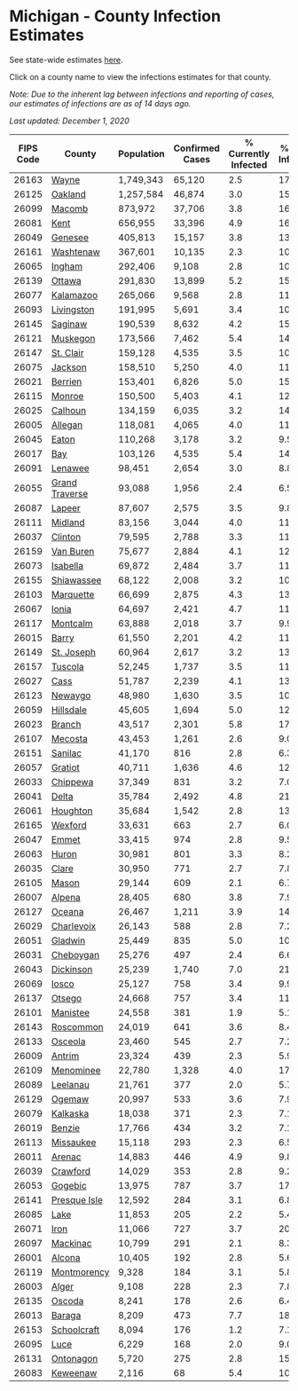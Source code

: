 # Michigan - County Infection Estimates

See state-wide estimates [here](/infections/us-mi).

Click on a county name to view the infections estimates for that county.

*Note: Due to the inherent lag between infections and reporting of cases, our estimates of infections are as of 14 days ago.*

*Last updated: December 1, 2020*

|   FIPS Code |                           County |   Population |   Confirmed Cases |   % Currently Infected |   % Total Infected |
|-------------|----------------------------------|--------------|-------------------|------------------------|--------------------|
|       26163 |                   [Wayne](wayne) |    1,749,343 |            65,120 |                    2.5 |               17.0 |
|       26125 |               [Oakland](oakland) |    1,257,584 |            46,874 |                    3.0 |               15.2 |
|       26099 |                 [Macomb](macomb) |      873,972 |            37,706 |                    3.8 |               16.6 |
|       26081 |                     [Kent](kent) |      656,955 |            33,396 |                    4.9 |               16.9 |
|       26049 |               [Genesee](genesee) |      405,813 |            15,157 |                    3.8 |               13.6 |
|       26161 |           [Washtenaw](washtenaw) |      367,601 |            10,135 |                    2.3 |               10.3 |
|       26065 |                 [Ingham](ingham) |      292,406 |             9,108 |                    2.8 |               10.3 |
|       26139 |                 [Ottawa](ottawa) |      291,830 |            13,899 |                    5.2 |               15.3 |
|       26077 |           [Kalamazoo](kalamazoo) |      265,066 |             9,568 |                    2.8 |               11.8 |
|       26093 |         [Livingston](livingston) |      191,995 |             5,691 |                    3.4 |               10.1 |
|       26145 |               [Saginaw](saginaw) |      190,539 |             8,632 |                    4.2 |               15.7 |
|       26121 |             [Muskegon](muskegon) |      173,566 |             7,462 |                    5.4 |               14.3 |
|       26147 |           [St. Clair](st.-clair) |      159,128 |             4,535 |                    3.5 |               10.0 |
|       26075 |               [Jackson](jackson) |      158,510 |             5,250 |                    4.0 |               11.3 |
|       26021 |               [Berrien](berrien) |      153,401 |             6,826 |                    5.0 |               15.1 |
|       26115 |                 [Monroe](monroe) |      150,500 |             5,403 |                    4.1 |               12.1 |
|       26025 |               [Calhoun](calhoun) |      134,159 |             6,035 |                    3.2 |               14.8 |
|       26005 |               [Allegan](allegan) |      118,081 |             4,065 |                    4.0 |               11.0 |
|       26045 |                   [Eaton](eaton) |      110,268 |             3,178 |                    3.2 |                9.5 |
|       26017 |                       [Bay](bay) |      103,126 |             4,535 |                    5.4 |               14.3 |
|       26091 |               [Lenawee](lenawee) |       98,451 |             2,654 |                    3.0 |                8.8 |
|       26055 | [Grand Traverse](grand-traverse) |       93,088 |             1,956 |                    2.4 |                6.5 |
|       26087 |                 [Lapeer](lapeer) |       87,607 |             2,575 |                    3.5 |                9.8 |
|       26111 |               [Midland](midland) |       83,156 |             3,044 |                    4.0 |               11.9 |
|       26037 |               [Clinton](clinton) |       79,595 |             2,788 |                    3.3 |               11.6 |
|       26159 |           [Van Buren](van-buren) |       75,677 |             2,884 |                    4.1 |               12.2 |
|       26073 |             [Isabella](isabella) |       69,872 |             2,484 |                    3.7 |               11.4 |
|       26155 |         [Shiawassee](shiawassee) |       68,122 |             2,008 |                    3.2 |               10.1 |
|       26103 |           [Marquette](marquette) |       66,699 |             2,875 |                    4.3 |               13.9 |
|       26067 |                   [Ionia](ionia) |       64,697 |             2,421 |                    4.7 |               11.9 |
|       26117 |             [Montcalm](montcalm) |       63,888 |             2,018 |                    3.7 |                9.9 |
|       26015 |                   [Barry](barry) |       61,550 |             2,201 |                    4.2 |               11.0 |
|       26149 |         [St. Joseph](st.-joseph) |       60,964 |             2,617 |                    3.2 |               13.5 |
|       26157 |               [Tuscola](tuscola) |       52,245 |             1,737 |                    3.5 |               11.2 |
|       26027 |                     [Cass](cass) |       51,787 |             2,239 |                    4.1 |               13.7 |
|       26123 |               [Newaygo](newaygo) |       48,980 |             1,630 |                    3.5 |               10.4 |
|       26059 |           [Hillsdale](hillsdale) |       45,605 |             1,694 |                    5.0 |               12.9 |
|       26023 |                 [Branch](branch) |       43,517 |             2,301 |                    5.8 |               17.0 |
|       26107 |               [Mecosta](mecosta) |       43,453 |             1,261 |                    2.6 |                9.0 |
|       26151 |               [Sanilac](sanilac) |       41,170 |               816 |                    2.8 |                6.3 |
|       26057 |               [Gratiot](gratiot) |       40,711 |             1,636 |                    4.6 |               12.6 |
|       26033 |             [Chippewa](chippewa) |       37,349 |               831 |                    3.2 |                7.0 |
|       26041 |                   [Delta](delta) |       35,784 |             2,492 |                    4.8 |               21.5 |
|       26061 |             [Houghton](houghton) |       35,684 |             1,542 |                    2.8 |               13.1 |
|       26165 |               [Wexford](wexford) |       33,631 |               663 |                    2.7 |                6.0 |
|       26047 |                   [Emmet](emmet) |       33,415 |               974 |                    2.8 |                9.5 |
|       26063 |                   [Huron](huron) |       30,981 |               801 |                    3.3 |                8.2 |
|       26035 |                   [Clare](clare) |       30,950 |               771 |                    2.7 |                7.8 |
|       26105 |                   [Mason](mason) |       29,144 |               609 |                    2.1 |                6.7 |
|       26007 |                 [Alpena](alpena) |       28,405 |               680 |                    3.8 |                7.9 |
|       26127 |                 [Oceana](oceana) |       26,467 |             1,211 |                    3.9 |               14.7 |
|       26029 |         [Charlevoix](charlevoix) |       26,143 |               588 |                    2.8 |                7.2 |
|       26051 |               [Gladwin](gladwin) |       25,449 |               835 |                    5.0 |               10.3 |
|       26031 |           [Cheboygan](cheboygan) |       25,276 |               497 |                    2.4 |                6.6 |
|       26043 |           [Dickinson](dickinson) |       25,239 |             1,740 |                    7.0 |               21.6 |
|       26069 |                   [Iosco](iosco) |       25,127 |               758 |                    3.4 |                9.9 |
|       26137 |                 [Otsego](otsego) |       24,668 |               757 |                    3.4 |               11.8 |
|       26101 |             [Manistee](manistee) |       24,558 |               381 |                    1.9 |                5.1 |
|       26143 |           [Roscommon](roscommon) |       24,019 |               641 |                    3.6 |                8.4 |
|       26133 |               [Osceola](osceola) |       23,460 |               545 |                    2.7 |                7.2 |
|       26009 |                 [Antrim](antrim) |       23,324 |               439 |                    2.3 |                5.9 |
|       26109 |           [Menominee](menominee) |       22,780 |             1,328 |                    4.0 |               17.8 |
|       26089 |             [Leelanau](leelanau) |       21,761 |               377 |                    2.0 |                5.7 |
|       26129 |                 [Ogemaw](ogemaw) |       20,997 |               533 |                    3.6 |                7.9 |
|       26079 |             [Kalkaska](kalkaska) |       18,038 |               371 |                    2.3 |                7.1 |
|       26019 |                 [Benzie](benzie) |       17,766 |               434 |                    3.2 |                7.1 |
|       26113 |           [Missaukee](missaukee) |       15,118 |               293 |                    2.3 |                6.5 |
|       26011 |                 [Arenac](arenac) |       14,883 |               446 |                    4.9 |                9.8 |
|       26039 |             [Crawford](crawford) |       14,029 |               353 |                    2.8 |                9.2 |
|       26053 |               [Gogebic](gogebic) |       13,975 |               787 |                    3.7 |               17.7 |
|       26141 |     [Presque Isle](presque-isle) |       12,592 |               284 |                    3.1 |                6.8 |
|       26085 |                     [Lake](lake) |       11,853 |               205 |                    2.2 |                5.4 |
|       26071 |                     [Iron](iron) |       11,066 |               727 |                    3.7 |               20.1 |
|       26097 |             [Mackinac](mackinac) |       10,799 |               291 |                    2.1 |                8.3 |
|       26001 |                 [Alcona](alcona) |       10,405 |               192 |                    2.8 |                5.6 |
|       26119 |       [Montmorency](montmorency) |        9,328 |               184 |                    3.1 |                5.8 |
|       26003 |                   [Alger](alger) |        9,108 |               228 |                    2.3 |                7.8 |
|       26135 |                 [Oscoda](oscoda) |        8,241 |               178 |                    2.6 |                6.4 |
|       26013 |                 [Baraga](baraga) |        8,209 |               473 |                    7.7 |               18.2 |
|       26153 |       [Schoolcraft](schoolcraft) |        8,094 |               176 |                    1.2 |                7.1 |
|       26095 |                     [Luce](luce) |        6,229 |               168 |                    2.0 |                9.0 |
|       26131 |           [Ontonagon](ontonagon) |        5,720 |               275 |                    2.8 |               15.6 |
|       26083 |             [Keweenaw](keweenaw) |        2,116 |                68 |                    5.4 |               10.5 |
